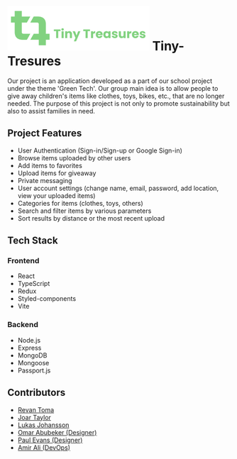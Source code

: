 # ![Logo](./backend//public//photos/logo-1.png) Tiny-Tresures

Our project is an application developed as a part of our school project under the theme 'Green Tech'. Our group main idea is to allow people to give away children's items like clothes, toys, bikes, etc., that are no longer needed. The purpose of this project is not only to promote sustainability but also to assist families in need.

## Project Features

- User Authentication (Sign-in/Sign-up or Google Sign-in)
- Browse items uploaded by other users
- Add items to favorites
- Upload items for giveaway
- Private messaging
- User account settings (change name, email, password, add location, view your uploaded items)
- Categories for items (clothes, toys, others)
- Search and filter items by various parameters
- Sort results by distance or the most recent upload

## Tech Stack

### Frontend

- React
- TypeScript
- Redux
- Styled-components
- Vite

### Backend

- Node.js
- Express
- MongoDB
- Mongoose
- Passport.js

## Contributors

- [Revan Toma](https://github.com/RevanToma)
- [Joar Taylor](https://github.com/JoarTaylor)
- [Lukas Johansson](https://github.com/LukuxDev)
- [Omar Abubeker (Designer)](https://github.com/omarabubeker)
- [Paul Evans (Designer)](https://github.com/PaulEvans78)
- [Amir Ali (DevOps)](https://github.com/amirali108)
